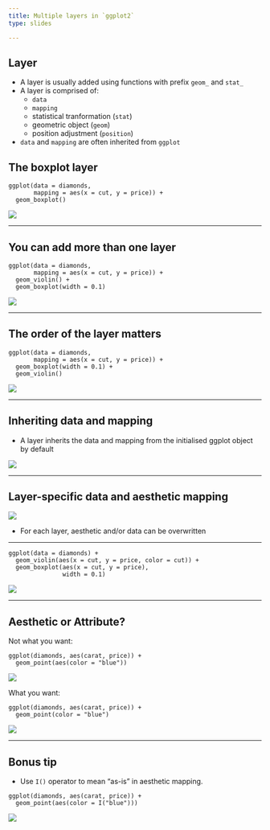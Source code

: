 ```yaml
---
title: Multiple layers in `ggplot2`
type: slides

---
```

## Layer

-   A layer is usually added using functions with prefix `geom_` and
    `stat_`
-   A layer is comprised of:
    -   `data`
    -   `mapping`
    -   statistical tranformation (`stat`)
    -   geometric object (`geom`)
    -   position adjustment (`position`)
-   `data` and `mapping` are often inherited from `ggplot`

## The boxplot layer

    ggplot(data = diamonds,
           mapping = aes(x = cut, y = price)) +
      geom_boxplot()

<img src="images/chapter7-04/plot1-cut-1.png" style="display: block; margin: auto;" />

---

## You can add more than one layer

    ggplot(data = diamonds,
           mapping = aes(x = cut, y = price)) +
      geom_violin() + 
      geom_boxplot(width = 0.1)

<img src="images/chapter7-04/plot1-layer2-1.png" style="display: block; margin: auto;" />

---

## The order of the layer matters

    ggplot(data = diamonds,
           mapping = aes(x = cut, y = price)) +
      geom_boxplot(width = 0.1) +
      geom_violin()

<img src="images/chapter7-04/plot1-layer-order-1.png" style="display: block; margin: auto;" />

---

## Inheriting data and mapping

-   A layer inherits the data and mapping from the initialised ggplot
    object by default

![](images/ggplot-multiple-layers.png)

---

## Layer-specific data and aesthetic mapping

![](images/ggplot-multiple-layers-data-mapping.png)

-   For each layer, aesthetic and/or data can be overwritten

---

    ggplot(data = diamonds) +
      geom_violin(aes(x = cut, y = price, color = cut)) + 
      geom_boxplot(aes(x = cut, y = price),
                   width = 0.1)

<img src="images/chapter7-04/plot2-inheritance-1.png" style="display: block; margin: auto;" />

---

## Aesthetic or Attribute?

Not what you want:

    ggplot(diamonds, aes(carat, price)) +
      geom_point(aes(color = "blue"))

<img src="images/chapter7-04/aes-map-1.png" style="display: block; margin: auto;" />

What you want:

    ggplot(diamonds, aes(carat, price)) +
      geom_point(color = "blue")

<img src="images/chapter7-04/attr-map-1.png" style="display: block; margin: auto;" />

---

## Bonus tip

-   Use `I()` operator to mean “as-is” in aesthetic mapping.

<!-- -->

    ggplot(diamonds, aes(carat, price)) +
      geom_point(aes(color = I("blue")))

<img src="images/chapter7-04/I-map-1.png" style="display: block; margin: auto;" />

